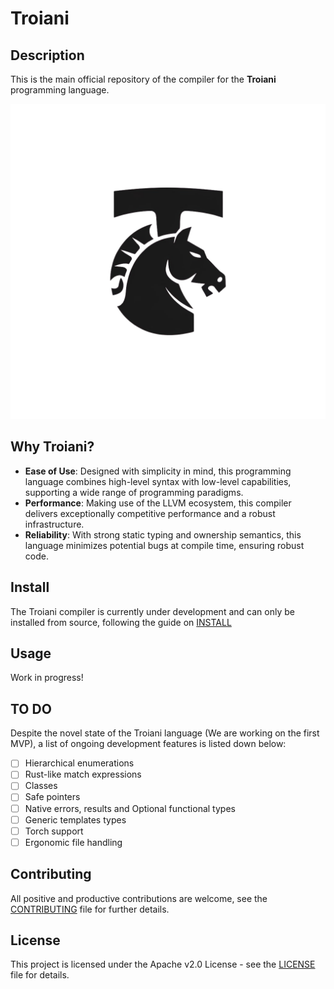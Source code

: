 # Troiani   

## Description

This is the main official repository of the compiler for the **Troiani** programming language. 

![Troiani Logo](./resources/troiani_logo_transparent.png)

## Why Troiani?
- **Ease of Use**: Designed with simplicity in mind, this programming language combines high-level syntax with low-level capabilities, supporting a wide range of programming paradigms.
- **Performance**: Making use of the LLVM ecosystem, this compiler delivers exceptionally competitive performance and a robust infrastructure.
- **Reliability**: With strong static typing and ownership semantics, this language minimizes potential bugs at compile time, ensuring robust code.

## Install

The Troiani compiler is currently under development and can only be installed from source, following the guide on [INSTALL](./INSTALL.md)

## Usage

Work in progress!

## TO DO


Despite the novel state of the Troiani language (We are working on the first MVP), a list of ongoing development features is listed down below:

- [ ] Hierarchical enumerations
- [ ] Rust-like match expressions
- [ ] Classes
- [ ] Safe pointers
- [ ] Native errors, results and Optional functional types
- [ ] Generic templates types
- [ ] Torch support
- [ ] Ergonomic file handling

## Contributing

All positive and productive contributions are welcome, see the [CONTRIBUTING](./CONTRIBUTING.md) file for further details.

## License 

This project is licensed under the Apache v2.0 License - see the [LICENSE](./LICENSE) file for details.
